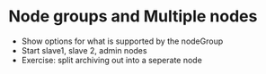 # Node groups and Multiple nodes
- Show options for what is supported by the nodeGroup
- Start slave1, slave 2, admin nodes
- Exercise: split archiving out into a seperate node
